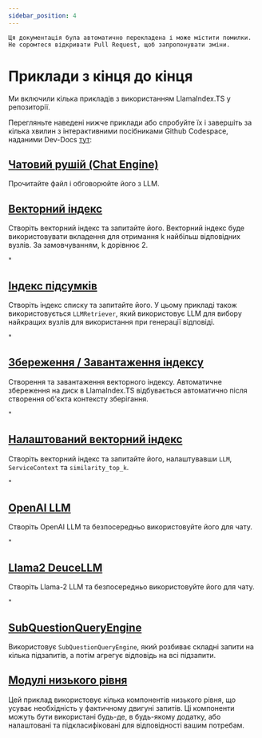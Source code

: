 ```yaml
---
sidebar_position: 4
---
```


`Ця документація була автоматично перекладена і може містити помилки. Не соромтеся відкривати Pull Request, щоб запропонувати зміни.`

# Приклади з кінця до кінця

Ми включили кілька прикладів з використанням LlamaIndex.TS у репозиторії.

Перегляньте наведені нижче приклади або спробуйте їх і завершіть за кілька хвилин з інтерактивними посібниками Github Codespace, наданими Dev-Docs [тут](https://codespaces.new/team-dev-docs/lits-dev-docs-playground?devcontainer_path=.devcontainer%2Fjavascript_ltsquickstart%2Fdevcontainer.json):

## [Чатовий рушій (Chat Engine)](https://github.com/run-llama/LlamaIndexTS/blob/main/examples/chatEngine.ts)

Прочитайте файл і обговорюйте його з LLM.

## [Векторний індекс](https://github.com/run-llama/LlamaIndexTS/blob/main/examples/vectorIndex.ts)

Створіть векторний індекс та запитайте його. Векторний індекс буде використовувати вкладення для отримання k найбільш відповідних вузлів. За замовчуванням, k дорівнює 2.

"

## [Індекс підсумків](https://github.com/run-llama/LlamaIndexTS/blob/main/examples/summaryIndex.ts)

Створіть індекс списку та запитайте його. У цьому прикладі також використовується `LLMRetriever`, який використовує LLM для вибору найкращих вузлів для використання при генерації відповіді.

"

## [Збереження / Завантаження індексу](https://github.com/run-llama/LlamaIndexTS/blob/main/examples/storageContext.ts)

Створення та завантаження векторного індексу. Автоматичне збереження на диск в LlamaIndex.TS відбувається автоматично після створення об'єкта контексту зберігання.

"

## [Налаштований векторний індекс](https://github.com/run-llama/LlamaIndexTS/blob/main/examples/vectorIndexCustomize.ts)

Створіть векторний індекс та запитайте його, налаштувавши `LLM`, `ServiceContext` та `similarity_top_k`.

"

## [OpenAI LLM](https://github.com/run-llama/LlamaIndexTS/blob/main/examples/openai.ts)

Створіть OpenAI LLM та безпосередньо використовуйте його для чату.

"

## [Llama2 DeuceLLM](https://github.com/run-llama/LlamaIndexTS/blob/main/examples/llamadeuce.ts)

Створіть Llama-2 LLM та безпосередньо використовуйте його для чату.

"

## [SubQuestionQueryEngine](https://github.com/run-llama/LlamaIndexTS/blob/main/examples/subquestion.ts)

Використовує `SubQuestionQueryEngine`, який розбиває складні запити на кілька підзапитів, а потім агрегує відповідь на всі підзапити.

## [Модулі низького рівня](https://github.com/run-llama/LlamaIndexTS/blob/main/examples/lowlevel.ts)

Цей приклад використовує кілька компонентів низького рівня, що усуває необхідність у фактичному двигуні запитів. Ці компоненти можуть бути використані будь-де, в будь-якому додатку, або налаштовані та підкласифіковані для відповідності вашим потребам.

